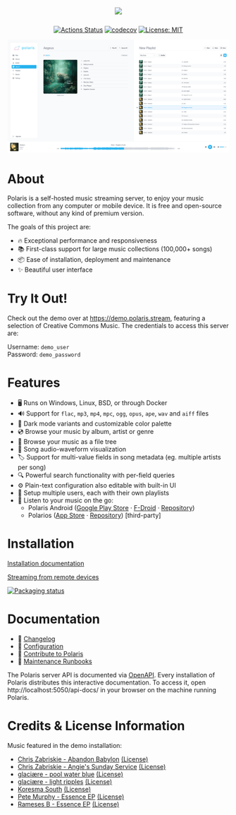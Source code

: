 <div align="center">
  <h1><img src="res/readme/logo.png?raw=true"/></h1>

  [![Actions Status](https://github.com/agersant/polaris/workflows/Build/badge.svg)](https://github.com/agersant/polaris/actions)
  [![codecov](https://codecov.io/github/agersant/polaris/graph/badge.svg?token=EQqCmBEf2T)](https://codecov.io/github/agersant/polaris)
  [![License: MIT](https://img.shields.io/badge/License-MIT-blue.svg)](LICENSE-MIT)

  ![Polaris Web UI](res/readme/web_ui.png?raw=true "Polaris Web UI")
</div>

# About

Polaris is a self-hosted music streaming server, to enjoy your music collection from any computer or mobile device. It is free and open-source software, without any kind of premium version.

The goals of this project are:
- 🔥 Exceptional performance and responsiveness
- 📚️ First-class support for large music collections (100,000+ songs)
- 📦️ Ease of installation, deployment and maintenance
- ✨ Beautiful user interface

# Try It Out!

Check out the demo over at https://demo.polaris.stream, featuring a selection of Creative Commons Music. The credentials to access this server are:

Username: `demo_user`  
Password: `demo_password`

# Features

- 🖥️ Runs on Windows, Linux, BSD, or through Docker
- 🔊 Support for `flac`, `mp3`, `mp4`, `mpc`, `ogg`, `opus`, `ape`, `wav` and `aiff` files
- 🌈 Dark mode variants and customizable color palette
- 💿️ Browse your music by album, artist or genre
- 📂 Browse your music as a file tree
- 🌊 Song audio-waveform visualization
- 🏷️ Support for multi-value fields in song metadata (eg. multiple artists per song)
- 🔍️ Powerful search functionality with per-field queries
- ⚙️ Plain-text configuration also editable with built-in UI
- 👥 Setup multiple users, each with their own playlists
- 📱 Listen to your music on the go:
  - Polaris Android ([Google Play Store](https://play.google.com/store/apps/details?id=agersant.polaris) · [F-Droid](https://f-droid.org/packages/agersant.polaris/) · [Repository](https://github.com/agersant/polaris-android))
  - Polarios ([App Store](https://apps.apple.com/app/polarios/id1662366309) · [Repository](https://gitlab.com/elise/Polarios)) [third-party]

# Installation

[Installation documentation](docs/SETUP.md)

[Streaming from remote devices](docs/DDNS.md)

[![Packaging status](https://repology.org/badge/vertical-allrepos/polaris-streaming.svg)](https://repology.org/project/polaris-streaming/versions)

# Documentation

- 📒 [Changelog](CHANGELOG.md)
- 🔧 [Configuration](docs/CONFIGURATION.md)
- 👷 [Contribute to Polaris](docs/CONTRIBUTING.md)
- 🛟 [Maintenance Runbooks](docs/MAINTENANCE.md)

The Polaris server API is documented via [OpenAPI](https://demo.polaris.stream/api-docs/). Every installation of Polaris distributes this interactive documentation. To access it, open http://localhost:5050/api-docs/ in your browser on the machine running Polaris.

# Credits & License Information

Music featured in the demo installation:

- [Chris Zabriskie - Abandon Babylon](https://chriszabriskie.bandcamp.com/album/abandon-babylon) [(License)](https://creativecommons.org/licenses/by/3.0/)
- [Chris Zabriskie - Angie's Sunday Service](https://chriszabriskie.bandcamp.com/album/angies-sunday-service) [(License)](https://creativecommons.org/licenses/by/3.0/)
- [glaciære - pool water blue](https://steviasphere.bandcamp.com/album/pool-water-blue) [(License)](https://creativecommons.org/licenses/by/3.0/)
- [glaciære - light ripples](https://steviasphere.bandcamp.com/album/light-ripples) [(License)](https://creativecommons.org/licenses/by/3.0/)
- [Koresma South](https://koresma.bandcamp.com/album/south) [(License)](https://creativecommons.org/licenses/by-nc-sa/3.0/)
- [Pete Murphy - Essence EP](https://petemurphy.bandcamp.com/album/falling-down-the-fred-astaires-solo-jazz-piano) [(License)](https://creativecommons.org/licenses/by-nc-sa/3.0/)
- [Rameses B - Essence EP](https://ramesesb.bandcamp.com/album/essence-ep) [(License)](https://creativecommons.org/licenses/by-nc-nd/3.0/)
